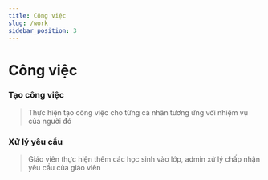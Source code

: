 ```yaml
---
title: Công việc
slug: /work
sidebar_position: 3
---
```


# Công việc

### Tạo công việc

> Thực hiện tạo công việc cho từng cá nhân tương ứng với nhiệm vụ  của người đó

### Xử lý yêu cầu

> Giáo viên thực hiện thêm các học sinh vào lớp, admin xử lý chấp nhận yêu cầu của giáo viên
